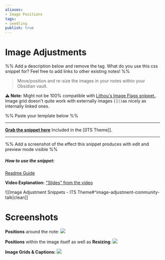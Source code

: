 ```yaml
---
aliases: 
- Image Positions
tags:
- seedling
publish: true
---
```


# Image Adjustments

%% Add a description below and remove the tag. What do you use this css snippet for? Feel free to add links to other existing notes! %% 

> Move/position and re-size the images in your notes within your Obsidian vault.

**⚠ Note:** Might not be 100% compatible with [Lithou's Image Flags snippet.](https://github.com/Lithou/Sandbox/blob/main/.obsidian/snippets/pub-Image%20Flags.css). Image grid doesn't quite work with externally images `[]()`as nicely as internally linked ones.

%% Paste your template below %%

---
[**Grab the snippet here**](https://github.com/SlRvb/Obsidian--ITS-Theme/blob/main/S%20-%20Images%20Adjustments.css)
Included in the [[ITS Theme]].

---
%% Add a screenshot of the effect this snippet produces with edit and preview mode visible %%

##### How to use the snippet:
[Readme Guide](https://github.com/SlRvb/Obsidian--ITS-Theme#image-positions)

**Video Explanation:**
["Slides" from the video](https://slrvb.github.io/Site/3_Nebula/ITS-Theme/ITST_Image-Positions/)

![[Image Adjustment Snippets - ITS Theme#^image-adjustment-community-talk|clean]]

# Screenshots
**Positions** around the note:
[![](https://raw.githubusercontent.com/SlRvb/Obsidian--ITS-Theme/main/Images/Image_Adjustments-Simple-Positions.png)](https://raw.githubusercontent.com/SlRvb/Obsidian--ITS-Theme/main/Images/Image_Adjustments-Simple-Positions.png)

**Positions** within the image itself as well as **Resizing**:
[![](https://github.com/SlRvb/Obsidian--ITS-Theme/raw/main/Images/Image_Adjustments-Custom-Inner_Position_Precise.png)](https://github.com/SlRvb/Obsidian--ITS-Theme/raw/main/Images/Image_Adjustments-Custom-Inner_Position_Precise.png)

**Image Grids & Captions:**
[![](https://raw.githubusercontent.com/SlRvb/Obsidian--ITS-Theme/main/Images/Image_Adjustments-Image-Grids.png)](https://raw.githubusercontent.com/SlRvb/Obsidian--ITS-Theme/main/Images/Image_Adjustments-Image-Grids.png)